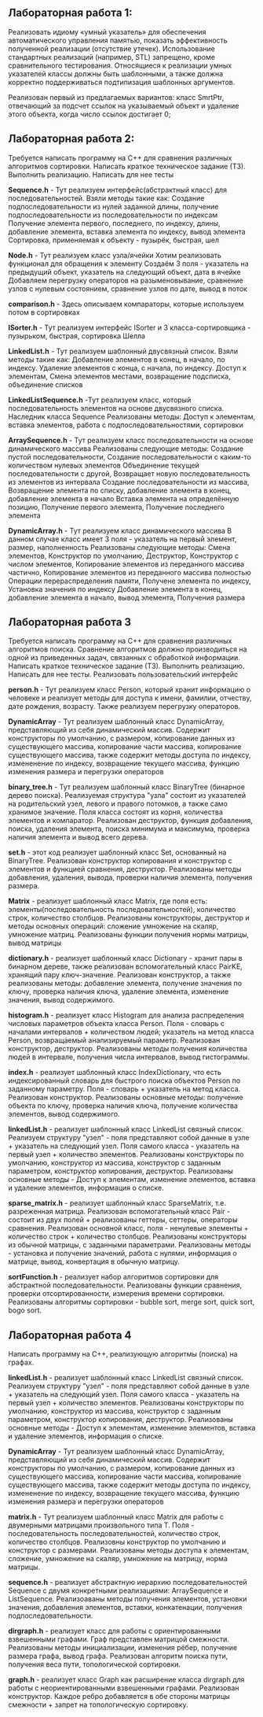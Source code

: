 ## Лабораторная работа 1:

Реализовать идиому «умный указатель» для обеспечения автоматического управления 
памятью, показать эффективность полученной реализации (отсутствие утечек). 
Использование стандартных реализаций (например, STL) запрещено, кроме сравнительного 
тестирования. Относящиеся к реализации умных указателей классы должны быть 
шаблонными, а также должна корректно поддерживаться подтипизация шаблонных 
аргументов.

Реализован первый из предлагаемых вариантов: класс 
SmrtPtr<T>, отвечающий за подсчет ссылок на указываемый объект и удаление этого 
объекта, когда число ссылок достигает 0;

## Лабораторная работа 2:

Требуется написать программу на C++ для сравнения различных алгоритмов 
сортировки. Написать краткое техническое задание (ТЗ). Выполнить реализацию. Написать 
для нее тесты

**Sequence.h** - Тут реализуем интерфейс(абстрактный класс) для последовательностей. Взяли методы такие как:
Создание подпоследовательности из нулей заданной длины, получение подпоследовательности из последовательности по индексам
Получение элемента первого, последнего, по индексу, длины, добавление элемента, вставка элемента по индексу, вывод элемента
Сортировка, применяемая к объекту - пузырёк, быстрая, шел

**Node.h** - Тут реализуем класс узла/ячейки
Хотим реализовать функционал для обращения к элементу
Создаём 3 поля - указатель на предыдущий объект, указатель на следующий объект, дата в ячейке
Добавляем перегрузку операторов на разыменовывание, сравнение узлов с нулевым состоянием, сравнение узлов по дате, вывод в поток

**comparison.h** - Здесь описываем компараторы, которые используем потом в сортировках

**ISorter.h** - Тут реализуем интерфейс ISorter и 3 класса-сортировщика - пузырьком, быстрая, сортировка Шелла

**LinkedList.h** - Тут реализуем шаблонный двусвязный список. Взяли методы такие как:
Добавление элементов в конец, в начало, по индексу. Удаление элементов с конца, с начала, по индексу.
Доступ к элементам, Смена элементов местами, возвращение подсписка, объединение списков

**LinkedListSequence.h** -Тут реализуем класс, который последовательность элементов на основе двусвязного списка. Наследник класса Sequence<T>
Реализованы методы: Доступ к элементам, вставка элементов, работа с подпоследовательностями, сортировки

**ArraySequence.h** - Тут реализуем класс последовательности на основе динамического массива
Реализованы следующие методы:
      Создание пустой последовательности, Создание последовательности с каким-то количеством нулевых элементов
      Объединение текущей последовательности с другой, Возвращает новую последовательность из элементов из интервала
      Создание последовательности из массива, Возвращение элемента по списку, добавление элемента в конец, добавление элемента в начало
      Вставка элемента на определённую позицию, Получение первого элемента, Получение последнего элемента

**DynamicArray.h** - Тут реализуем класс динамического массива
 В данном случае класс имеет 3 поля - указатель на первый элемент, размер, наполненность
 Реализованы следующие методы: 
    Смена элементов, Конструктор по умолчанию, Деструктор, Конструктор с числом элементов,
    Копирование элементов из переданного массива частично, Копирование элементов из переданного массива полностью
    Операции перераспределения памяти, Получене элемента по индексу, Установка значения по индексу
    Добавление элемента в конец, добавление элемента в начало, вывод элемента, Получения размера

## Лабораторная работа 3

Требуется написать программу на C++ для сравнения различных алгоритмов поиска. Сравнение 
алгоритмов должно производиться на одной из приведенных задач, связанных с обработкой 
информации. Написать краткое техническое задание (ТЗ). Выполнить реализацию. Написать 
для нее тесты. Реализовать пользовательский интерфейс

**person.h** - Тут реализуем класс Person, который хранит информацию о человеке и реализует методы для доступа к имени, фамилии, отчеству, дате рождения, возрасту. Также реализуем перегрузку операторов.

**DynamicArray** - Тут реализуем шаблонный класс DynamicArray, представляющий из себя динамический массив. Содержит конструкторы по умолчанию, с размером, копирование данных из существующего массива, копирование части массива, копирование существующего массива, также содержит методы доступа по индексу, измененение по индексу, возвращение текущего массива, функцию изменения размера и перегрузки операторов

**binary_tree.h** - Тут реализуем шаблонный класс BinaryTree (бинарное дерево поиска). Реализуемая структура "узла" состоит из указателей на родительский узел, левого и правого потомков, а также само хранимое значение. Поля класса состоят из корня, количества элементов и компаратор. Реализован деструктор, функция добавления, поиска, удаления элемента, поиска минимума и максимума, проверка наличия элемента и вывод всего дерева.

**set.h** - этот код реализует шаблонный класс Set, основанный на BinaryTree. Реализован конструктор копирования и конструктор с элементов и функцией сравнения, деструктор. Реализованы методы добавления, удаления, вывода, проверки наличия элемента, получения размера.

**Matrix** - реализует шаблонный класс Matrix, где поля есть: элементы(последовательность последовательностей), количество строк, количество столбцов. Реализованы конструкторы, деструктор и методы основных операций: сложение умножение на скаляр, умножение матриц. Реализованы функции получения нормы матрицы, вывод матрицы

**dictionary.h** - реализует шаблонный класс Dictionary - хранит пары в бинарном дереве, также реализован вспомогательный класс PairKE, хранящий пару ключ-значение. Реализован конструктор, а также реализованы методы: добавление элемента, получение значения по ключу, проверка наличия ключа, удаление элемента, изменение значения, вывод содержимого.

**histogram.h** - реализует класс Histogram для анализа распределения числовых параметров объекта класса Person. Поля - словарь с началами интервалов +  количеством людей; указатель на метод класса Person, возвращаемый анализируемый параметр. Реализован конструктор, деструктор. Реализованы методы получения количества людей в интервале, получения числа интервалов, вывод гистограммы.

**index.h** - реализует шаблонный класс IndexDictionary, что есть индексированный словарь для быстрого поиска объектов Person по заданному параметру. Поля - словарь + указатель на метод класса. Реализован конструктор. Реализованы основные методы: получение объекта по ключу, проверка наличия ключа, получение количества элементов, вывод содержимого.

**linkedList.h** - реализует шаблонный класс LinkedList связный список. Реализуем структуру "узел" - поля представляют собой данные в узле + указатель на следующий узел. Поля самого класса - указатель на первый узел + количество элементов. Реализованы конструкторы по умолчанию, конструктор из массива, конструктор с заданным параметром, конструктор копирования, деструктор. Реализованы основные методы - Доступ к элементам, изменение элементов, вставка и удаление элементов, информация о списке.

**sparse_matrix.h** - реализует шаблонный класс SparseMatrix, т.е. разреженная матрица. Реализован вспомогательный класс Pair - состоит из двух полей + реализованы геттеры, сеттеры, операторы сравнения. Реализован основной класс, поля - ненулевые элементы + количество строк + количество столбцов. Реализованы конструкторы из обычной матрицы, с заданными параметрами. Реализованы методы - установка и получение значений, работа с нулями, информация о матрице, вывод, конвертация в обычную матрицу.

**sortFunction.h** - реализует набор алгоритмов сортировки для абстрактной последовательности. Реализованы функции сравнения, проверки отсортированности, измерения времени сортировки. Реализованы алгоритмы сортировки - bubble sort, merge sort, quick sort, bogo sort.

## Лабораторная работа 4

Написать программу на C++, реализующую алгоритмы (поиска) на графах. 

**linkedList.h** - реализует шаблонный класс LinkedList связный список. Реализуем структуру "узел" - поля представляют собой данные в узле + указатель на следующий узел. Поля самого класса - указатель на первый узел + количество элементов. Реализованы конструкторы по умолчанию, конструктор из массива, конструктор с заданным параметром, конструктор копирования, деструктор. Реализованы основные методы - Доступ к элементам, изменение элементов, вставка и удаление элементов, информация о списке.

**DynamicArray** - Тут реализуем шаблонный класс DynamicArray, представляющий из себя динамический массив. Содержит конструкторы по умолчанию, с размером, копирование данных из существующего массива, копирование части массива, копирование существующего массива, также содержит методы доступа по индексу, измененение по индексу, возвращение текущего массива, функцию изменения размера и перегрузки операторов

**matrix.h** - Тут реализуем шаблонный класс Matrix для работы с двумерными матрицами произвольного типа T. Поля - последовательность последовательностей, количество строк, количество столбцов. Реализовны конструктор по умолчанию и конструктор с размерами. Реализованы методы доступа к элементам, сложение, умножение на скаляр, умножение на матрицу, норма матрицы.

**sequence.h** - реализует абстрактную иерархию последовательностей Sequence с двумя конкретными реализациями: ArraySequence и ListSequence. Реализоаваны методы получения элементов, установки значения, добавления элементов, вставки, конкатенации, получения подпоследовательности.

**dirgraph.h** - реализует класс для работы с ориентированными взвешенными графами. Граф представлен матрицой смежности. Реализованы методы инициализации, изменения рёбер, получение размера графа, вывод графа. Реализован алгоритм поиска пути, получения веса пути, топологической сортировки.

**graph.h** - реализует класс Graph как расширение класса dirgraph для работы с неориентированными взвешенными графами. Реализован конструктор. Каждое ребро добавляется в обе стороны матрицы смежности + запрет на топологическую сортировку.